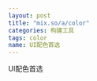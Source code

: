 ```yaml
---
layout: post
title: "mix.so/a/color"
categories: 构建工具
tags: color
name: UI配色首选
---
```


UI配色首选<!--break-->
